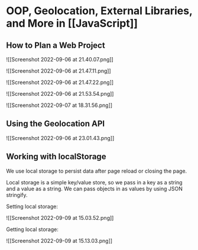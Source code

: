 # OOP, Geolocation, External Libraries, and More in [[JavaScript]]
## How to Plan a Web Project
![[Screenshot 2022-09-06 at 21.40.07.png]]

![[Screenshot 2022-09-06 at 21.47.11.png]]

![[Screenshot 2022-09-06 at 21.47.22.png]]

![[Screenshot 2022-09-06 at 21.53.54.png]]

![[Screenshot 2022-09-07 at 18.31.56.png]]


## Using the Geolocation API
![[Screenshot 2022-09-06 at 23.01.43.png]]


## Working with localStorage
We use local storage to persist data after page reload or closing the page.

Local storage is a simple key/value store, so we pass in a key as a string and a value as a string. We can pass objects in as values by using JSON stringify.

Setting local storage: 

![[Screenshot 2022-09-09 at 15.03.52.png]]

Getting local storage:

![[Screenshot 2022-09-09 at 15.13.03.png]]

